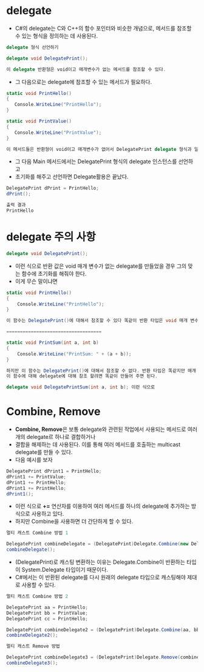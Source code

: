 # delegate
  * C#의 delegate는 C와 C++의 함수 포인터와 비슷한 개념으로, 메서드를 참조할 수 있는 형식을 정의하는 데 사용된다.
```C#
delegate 형식 선언하기

delegate void DelegatePrint();

이 delegate 반환형은 void이고 매개변수가 없는 메서드를 참조할 수 있다.
```
  * 그 다음으로는 delegate에 참조할 수 있는 메서드가 필요하다.

```C#
static void PrintHello()
{
   Console.WriteLine("PrintHello");
}

static void PrintValue()
{
   Console.WriteLine("PrintValue");
}

이 메서드들은 반환형이 void이고 매개변수가 없어서 DelegatePrint delegate 형식과 일치한다.
```
  * 그 다음 Main 메서드에서는 DelegatePrint 형식의 delegate 인스턴스를 선언하고
  * 초기화를 해주고 선언하면 Delegate활용은 끝났다.

```C#
DelegatePrint dPrint = PrintHello;
dPrint();

출력 결과
PrintHello
```

# delegate 주의 사항 

```C#
delegate void DelegatePrint();
```
  * 이런 식으로 반환 값은 void 매개 변수가 없는 delegate를 만들었을 경우 그의 맞는 함수에 초기화를 해줘야 한다.
  * 이게 무슨 말이냐면

```C#
static void PrintHello()
{
    Console.WriteLine("PrintHello");
}

이 함수는 DelegatePrint()에 대해서 참조할 수 있다 똑같이 반환 타입은 void 매개 변수가 없으니까

===================================

static void PrintSum(int a, int b)
{
    Console.WriteLine("PrintSum: " + (a + b));
}

하지만 이 함수는 DelegatePrint()에 대해서 참조할 수 없다. 반환 타입은 똑같지만 매개 변수가 있으니까
이 함수에 대해 delegate에 대해 참조 할려면 똑같이 만들어 주면 된다.

delegate void DelegatePrintSum(int a, int b); 이런 식으로 
```

# Combine, Remove
  * **Combine, Remove**은 보통 delegate와 관련된 작업에서 사용되는 메서드로 여러 개의 delegate르 하나로 결합하거나
  * 결합을 해제하는 데 사용된다. 이를 통해 여러 메서드를 호출하는 multicast delegate를 만들 수 있다.
  * 다음 예시를 보자

```C#
DelegatePrint dPrint1 = PrintHello;
dPrint1 += PrintValue;
dPrint1 += PrintHello;
dPrint1 += PrintHello;
dPrint1();
```
  * 이런 식으로 **+=** 연산자를 이용하여 여러 메서드를 하나의 delegate에 추가하는 방식으로 사용하고 있다.
  * 하지만 Combine을 사용하면 더 간단하게 할 수 있다.

```C#
멀티 캐스트 Combine 방법 1

DelegatePrint combineDelegate = (DelegatePrint)Delegate.Combine(new DelegatePrint[] {PrintValue, PrintHello, PrintValue});
combineDelegate();
```
 * (DelegatePrint)로 캐스팅 변환하는 이유는 Delegate.Combine이 반환하는 타입이 System.Delegate 타입이기 때문이다.
 *  C#에서는 이 반환된 delegate를 다시 원래의 delegate 타입으로 캐스팅해야 제대로 사용할 수 있다.

```C#
멀티 캐스트 Combine 방법 2

DelegatePrint aa = PrintHello;
DelegatePrint bb = PrintValue;
DelegatePrint cc = PrintHello;

DelegatePrint combineDelegate2 = (DelegatePrint)Delegate.Combine(aa, bb, cc);
combineDelegate2();
```

```C#
멀티 캐스트 Remove 방법

DelegatePrint combineDelegate3 = (DelegatePrint)Delegate.Remove(combineDelegate,bb);
combineDelegate3();
```

